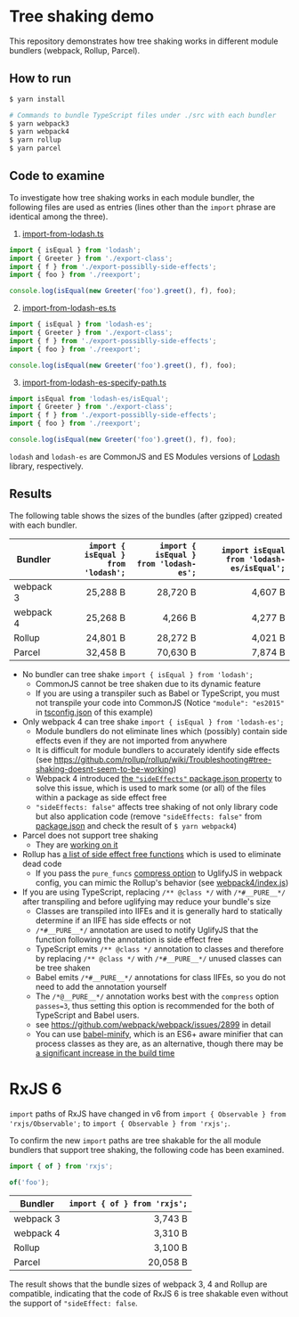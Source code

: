 # Tree shaking demo

This repository demonstrates how tree shaking works in different module bundlers (webpack, Rollup, Parcel).

## How to run

```sh
$ yarn install

# Commands to bundle TypeScript files under ./src with each bundler
$ yarn webpack3
$ yarn webpack4
$ yarn rollup
$ yarn parcel
```

## Code to examine

To investigate how tree shaking works in each module bundler, the following files are used as entries (lines other than the `import` phrase are identical among the three).

1. [import-from-lodash.ts](./src/import-from-lodash.ts)

```ts
import { isEqual } from 'lodash';
import { Greeter } from './export-class';
import { f } from './export-possiblly-side-effects';
import { foo } from './reexport';

console.log(isEqual(new Greeter('foo').greet(), f), foo);
```

2. [import-from-lodash-es.ts](./src/import-from-lodash-es.ts)

```ts
import { isEqual } from 'lodash-es';
import { Greeter } from './export-class';
import { f } from './export-possiblly-side-effects';
import { foo } from './reexport';

console.log(isEqual(new Greeter('foo').greet(), f), foo);
```

3. [import-from-lodash-es-specify-path.ts](./src/import-from-lodash-es-specify-path.ts)

```ts
import isEqual from 'lodash-es/isEqual';
import { Greeter } from './export-class';
import { f } from './export-possiblly-side-effects';
import { foo } from './reexport';

console.log(isEqual(new Greeter('foo').greet(), f), foo);
```

`lodash` and `lodash-es` are CommonJS and ES Modules versions of [Lodash](https://lodash.com/) library, respectively.

## Results

The following table shows the sizes of the bundles (after gzipped) created with each bundler.

| Bundler   | `import { isEqual } from 'lodash';` | `import { isEqual } from 'lodash-es';` | `import isEqual from 'lodash-es/isEqual';` |
| --------- | ----------------------------------: | -------------------------------------: | -----------------------------------------: |
| webpack 3 |                            25,288 B |                               28,720 B |                                    4,607 B |
| webpack 4 |                            25,268 B |                                4,266 B |                                    4,277 B |
| Rollup    |                            24,801 B |                               28,272 B |                                    4,021 B |
| Parcel    |                            32,458 B |                               70,630 B |                                    7,874 B |

- No bundler can tree shake `import { isEqual } from 'lodash';`
    - CommonJS cannot be tree shaken due to its dynamic feature
    - If you are using a transpiler such as Babel or TypeScript, you must not transpile your code into CommonJS (Notice `"module": "es2015"` in [tsconfig.json](./tsconfig.json) of this example)
- Only webpack 4 can tree shake `import { isEqual } from 'lodash-es';`
    - Module bundlers do not eliminate lines which (possibly) contain side effects even if they are not imported from anywhere
    - It is difficult for module bundlers to accurately identify side effects (see https://github.com/rollup/rollup/wiki/Troubleshooting#tree-shaking-doesnt-seem-to-be-working)
    - Webpack 4 introduced [the `"sideEffects"` package.json property](https://webpack.js.org/guides/tree-shaking/#mark-the-file-as-side-effect-free) to solve this issue, which is used to mark some (or all) of the files within a package as side effect free
    - `"sideEffects: false"` affects tree shaking of not only library code but also application code (remove `"sideEffects: false"` from [package.json](./package.json) and check the result of `$ yarn webpack4`)
- Parcel does not support tree shaking
    - They are [working on it](https://github.com/parcel-bundler/parcel/issues/392)
- Rollup has [a list of side effect free functions](https://github.com/rollup/rollup/blob/v0.59.4/src/ast/nodes/shared/pureFunctions.ts) which is used to eliminate dead code
    - If you pass the `pure_funcs` [compress option](https://github.com/mishoo/UglifyJS2#compress-options) to UglifyJS in webpack config, you can mimic the Rollup's behavior (see [webpack4/index.js](./webpack4/index.js))
- If you are using TypeScript, replacing `/** @class */` with `/*#__PURE__*/` after transpiling and before uglifying may reduce your bundle's size
    - Classes are transpiled into IIFEs and it is generally hard to statically determine if an IIFE has side effects or not
    - `/*#__PURE__*/` annotation are used to notify UglifyJS that the function following the annotation is side effect free
    - TypeScript emits `/** @class */` annotation to classes and therefore by replacing `/** @class */` with `/*#__PURE__*/` unused classes can be tree shaken
    - Babel emits `/*#__PURE__*/` annotations for class IIFEs, so you do not need to add the annotation yourself
    - The `/*@__PURE__*/` annotation works best with the `compress` option `passes=3`, thus setting this option is recommended for the both of TypeScript and Babel users.
    - see https://github.com/webpack/webpack/issues/2899 in detail
    - You can use [babel-minify](https://github.com/babel/minify), which is an ES6+ aware minifier that can process classes as they are, as an alternative, though there may be [a significant increase in the build time](https://github.com/babel/minify#benchmarks)

# RxJS 6

`import` paths of RxJS have changed in v6 from `import { Observable } from 'rxjs/Observable';` to `import { Observable } from 'rxjs';`.

To confirm the new `import` paths are tree shakable for the all module bundlers that support tree shaking, the following code has been examined.

```ts
import { of } from 'rxjs';

of('foo');
```

| Bundler   | `import { of } from 'rxjs';` |
| --------- | ---------------------------: |
| webpack 3 |                      3,743 B |
| webpack 4 |                      3,310 B |
| Rollup    |                      3,100 B |
| Parcel    |                     20,058 B |

The result shows that the bundle sizes of webpack 3, 4 and Rollup are compatible, indicating that the code of RxJS 6 is tree shakable even without the support of `"sideEffect: false`.